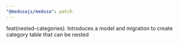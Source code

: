 ```yaml
---
"@medusajs/medusa": patch
---
```


feat(nested-categories): Introduces a model and migration to create category table that can be nested
